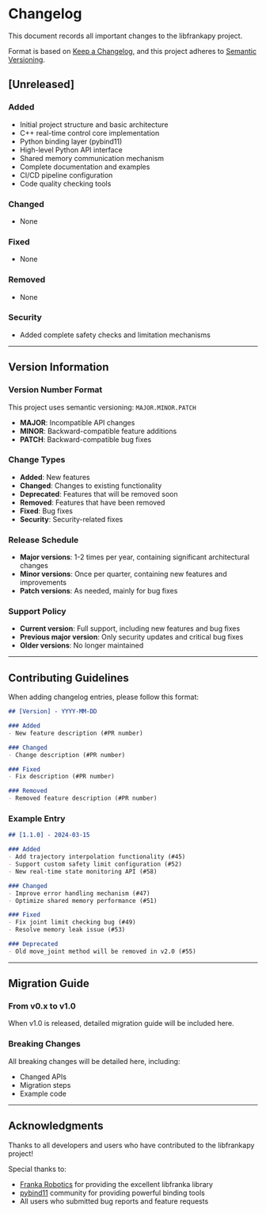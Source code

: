 # Changelog

This document records all important changes to the libfrankapy project.

Format is based on [Keep a Changelog](https://keepachangelog.com/en/1.0.0/),
and this project adheres to [Semantic Versioning](https://semver.org/).

## [Unreleased]

### Added

- Initial project structure and basic architecture
- C++ real-time control core implementation
- Python binding layer (pybind11)
- High-level Python API interface
- Shared memory communication mechanism
- Complete documentation and examples
- CI/CD pipeline configuration
- Code quality checking tools

### Changed

- None

### Fixed

- None

### Removed

- None

### Security

- Added complete safety checks and limitation mechanisms

---

## Version Information

### Version Number Format

This project uses semantic versioning: `MAJOR.MINOR.PATCH`

- **MAJOR**: Incompatible API changes
- **MINOR**: Backward-compatible feature additions
- **PATCH**: Backward-compatible bug fixes

### Change Types

- **Added**: New features
- **Changed**: Changes to existing functionality
- **Deprecated**: Features that will be removed soon
- **Removed**: Features that have been removed
- **Fixed**: Bug fixes
- **Security**: Security-related fixes

### Release Schedule

- **Major versions**: 1-2 times per year, containing significant architectural changes
- **Minor versions**: Once per quarter, containing new features and improvements
- **Patch versions**: As needed, mainly for bug fixes

### Support Policy

- **Current version**: Full support, including new features and bug fixes
- **Previous major version**: Only security updates and critical bug fixes
- **Older versions**: No longer maintained

---

## Contributing Guidelines

When adding changelog entries, please follow this format:

```markdown
## [Version] - YYYY-MM-DD

### Added
- New feature description (#PR number)

### Changed
- Change description (#PR number)

### Fixed
- Fix description (#PR number)

### Removed
- Removed feature description (#PR number)
```

### Example Entry

```markdown
## [1.1.0] - 2024-03-15

### Added
- Add trajectory interpolation functionality (#45)
- Support custom safety limit configuration (#52)
- New real-time state monitoring API (#58)

### Changed
- Improve error handling mechanism (#47)
- Optimize shared memory performance (#51)

### Fixed
- Fix joint limit checking bug (#49)
- Resolve memory leak issue (#53)

### Deprecated
- Old move_joint method will be removed in v2.0 (#55)
```

---

## Migration Guide

### From v0.x to v1.0

When v1.0 is released, detailed migration guide will be included here.

### Breaking Changes

All breaking changes will be detailed here, including:

- Changed APIs
- Migration steps
- Example code

---

## Acknowledgments

Thanks to all developers and users who have contributed to the libfrankapy project!

Special thanks to:

- [Franka Robotics](https://www.franka.de/) for providing the excellent libfranka library
- [pybind11](https://github.com/pybind/pybind11) community for providing powerful binding tools
- All users who submitted bug reports and feature requests
